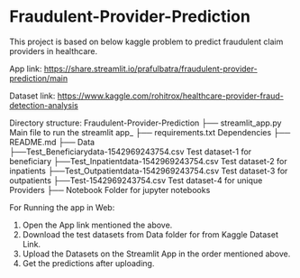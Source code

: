 # Fraudulent-Provider-Prediction
This project is based on below kaggle problem to predict fraudulent claim providers in healthcare.


App link: https://share.streamlit.io/prafulbatra/fraudulent-provider-prediction/main


Dataset link: https://www.kaggle.com/rohitrox/healthcare-provider-fraud-detection-analysis

Directory structure:
Fraudulent-Provider-Prediction
├── streamlit_app.py     Main file to run the streamlit app_
├── requirements.txt     Dependencies
├── README.md
├── Data                      
    ├──Test_Beneficiarydata-1542969243754.csv            Test dataset-1 for beneficiary
    ├──Test_Inpatientdata-1542969243754.csv              Test dataset-2 for inpatients
    ├──Test_Outpatientdata-1542969243754.csv             Test dataset-3 for outpatients
    ├──Test-1542969243754.csv                            Test dataset-4 for unique Providers
├── Notebook             Folder for jupyter notebooks


For Running the app in Web:

1) Open the App link mentioned the above.
2) Download the test datasets from Data folder for from Kaggle Dataset Link.
3) Upload the Datasets on the Streamlit App in the order mentioned above.
4) Get the predictions after uploading.
